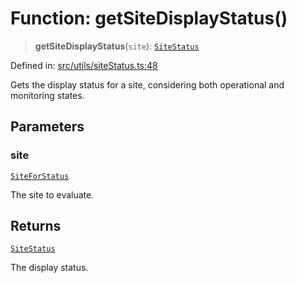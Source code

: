 # Function: getSiteDisplayStatus()

> **getSiteDisplayStatus**(`site`): [`SiteStatus`](../../../../shared/types/type-aliases/SiteStatus.md)

Defined in: [src/utils/siteStatus.ts:48](https://github.com/Nick2bad4u/Uptime-Watcher/blob/main/src/utils/siteStatus.ts#L48)

Gets the display status for a site, considering both operational and
monitoring states.

## Parameters

### site

[`SiteForStatus`](../../../../shared/types/interfaces/SiteForStatus.md)

The site to evaluate.

## Returns

[`SiteStatus`](../../../../shared/types/type-aliases/SiteStatus.md)

The display status.
